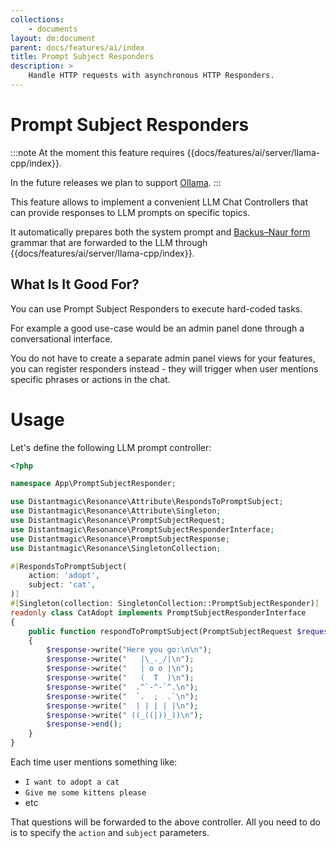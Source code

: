 ```yaml
---
collections: 
    - documents
layout: dm:document
parent: docs/features/ai/index
title: Prompt Subject Responders
description: >
    Handle HTTP requests with asynchronous HTTP Responders. 
---
```


# Prompt Subject Responders

:::note
At the moment this feature requires {{docs/features/ai/server/llama-cpp/index}}.

In the future releases we plan to support [Ollama](https://ollama.com/).
:::

This feature allows to implement a convenient LLM Chat Controllers that can
provide responses to LLM prompts on specific topics. 

It automatically prepares both the system prompt and
[Backus–Naur form](https://en.wikipedia.org/wiki/Backus%E2%80%93Naur_form) 
grammar that are forwarded to the LLM through 
{{docs/features/ai/server/llama-cpp/index}}.

## What Is It Good For?

You can use Prompt Subject Responders to execute hard-coded tasks.

For example a good use-case would be an admin panel done through a 
conversational interface.

You do not have to create a separate admin panel views for your features, you 
can register responders instead - they will trigger when user mentions specific
phrases or actions in the chat.

# Usage

Let's define the following LLM prompt controller:

```php
<?php

namespace App\PromptSubjectResponder;

use Distantmagic\Resonance\Attribute\RespondsToPromptSubject;
use Distantmagic\Resonance\Attribute\Singleton;
use Distantmagic\Resonance\PromptSubjectRequest;
use Distantmagic\Resonance\PromptSubjectResponderInterface;
use Distantmagic\Resonance\PromptSubjectResponse;
use Distantmagic\Resonance\SingletonCollection;

#[RespondsToPromptSubject(
    action: 'adopt',
    subject: 'cat',
)]
#[Singleton(collection: SingletonCollection::PromptSubjectResponder)]
readonly class CatAdopt implements PromptSubjectResponderInterface
{
    public function respondToPromptSubject(PromptSubjectRequest $request, PromptSubjectResponse $response): void
    {
        $response->write("Here you go:\n\n");
        $response->write("   |\_._/|\n");
        $response->write("   | o o |\n");
        $response->write("   (  T  )\n");
        $response->write("  .^`-^-`^.\n");
        $response->write("  `.  ;  .`\n");
        $response->write("  | | | | |\n");
        $response->write(" ((_((|))_))\n");
        $response->end();
    }
}
```

Each time user mentions something like:
- `I want to adopt a cat`
- `Give me some kittens please`
- etc

That questions will be forwarded to the above controller. All you need to do is
to specify the `action` and `subject` parameters.
